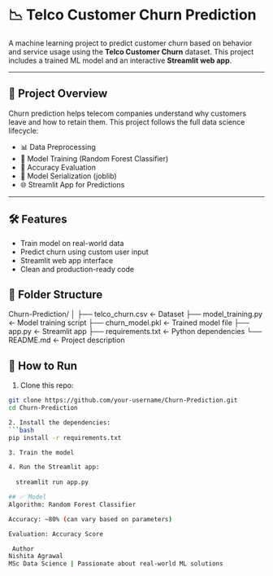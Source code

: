 # 📉 Telco Customer Churn Prediction

A machine learning project to predict customer churn based on behavior and service usage using the **Telco Customer Churn** dataset. This project includes a trained ML model and an interactive **Streamlit web app**.

---

## 🚀 Project Overview

Churn prediction helps telecom companies understand why customers leave and how to retain them. This project follows the full data science lifecycle:

- 📊 Data Preprocessing
- 🤖 Model Training (Random Forest Classifier)
- 🧪 Accuracy Evaluation
- 💾 Model Serialization (joblib)
- 🌐 Streamlit App for Predictions

---

## 🛠️ Features

- Train model on real-world data
- Predict churn using custom user input
- Streamlit web app interface
- Clean and production-ready code

## 📁 Folder Structure

Churn-Prediction/
│
├── telco_churn.csv ← Dataset
├── model_training.py ← Model training script
├── churn_model.pkl ← Trained model file
├── app.py ← Streamlit app
├── requirements.txt ← Python dependencies
└── README.md ← Project description
## 🧪 How to Run

1. Clone this repo:
```bash
git clone https://github.com/your-username/Churn-Prediction.git
cd Churn-Prediction

2. Install the dependencies:
```bash
pip install -r requirements.txt

3. Train the model 

4. Run the Streamlit app:
  
  streamlit run app.py

## ✅ Model
Algorithm: Random Forest Classifier

Accuracy: ~80% (can vary based on parameters)

Evaluation: Accuracy Score

 Author
Nishita Agrawal
MSc Data Science | Passionate about real-world ML solutions
